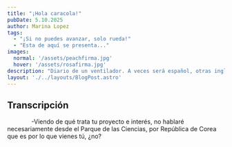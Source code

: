 ```yaml
---
title: "¡Hola caracola!"
pubDate: 5.10.2025
author: Marina Lopez
tags:
  - "¡Si no puedes avanzar, solo rueda!"
  - "Esta de aquí se presenta..."
images:
  normal: '/assets/peachfirma.jpg'
  hover: '/assets/rosafirma.jpg'
description: "Diario de un ventilador. A veces será español, otras inglés... ¡Quién sabe! c:"
layout: './../layouts/BlogPost.astro'
---
```


## Transcripción


&emsp;&emsp;&emsp;&emsp;-Viendo de qué trata tu proyecto e interés, no hablaré necesariamente desde el Parque de las Ciencias, por República de Corea que es por lo que vienes tú, ¿no?


